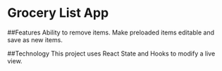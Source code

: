 # Grocery List App

##Features
Ability to remove items.
Make preloaded items editable and save as new items.

##Technology
This project uses React State and Hooks to modify a live view.
